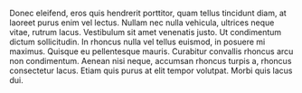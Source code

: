 Donec eleifend, eros quis hendrerit porttitor, quam tellus tincidunt diam, at laoreet purus enim vel lectus. Nullam nec nulla vehicula, ultrices neque vitae, rutrum lacus. Vestibulum sit amet venenatis justo. Ut condimentum dictum sollicitudin. In rhoncus nulla vel tellus euismod, in posuere mi maximus. Quisque eu pellentesque mauris. Curabitur convallis rhoncus arcu non condimentum. Aenean nisi neque, accumsan rhoncus turpis a, rhoncus consectetur lacus. Etiam quis purus at elit tempor volutpat. Morbi quis lacus dui.